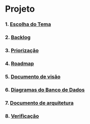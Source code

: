 # Projeto

### 1. [**Escolha do Tema**](_docs/projeto/themes_vote.md)

### 2. [**Backlog**](_docs/projeto/backlog.md)

### 3. [**Priorização**](_docs/projeto/priorizacao.md)

### 4. [**Roadmap**](_docs/projeto/roadmap.md)

### 5. [**Documento de visão**](_docs/projeto/documento_visao.md)

### 6. [**Diagramas do Banco de Dados**](_docs/projeto/db.md)

### 7. [**Documento de arquitetura**](_docs/projeto/documento_arquitetura.md)

### 8. [**Verificação**](_docs/projeto/verificacao.md)
